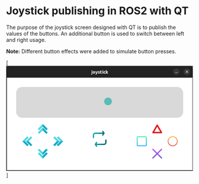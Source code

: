 # Joystick publishing in ROS2 with QT

The purpose of the joystick screen designed with QT is to publish the values of the buttons. An additional button is used to switch between left and right usage.

**Note:** Different button effects were added to simulate button presses.


[![test.png](images/display.png)]